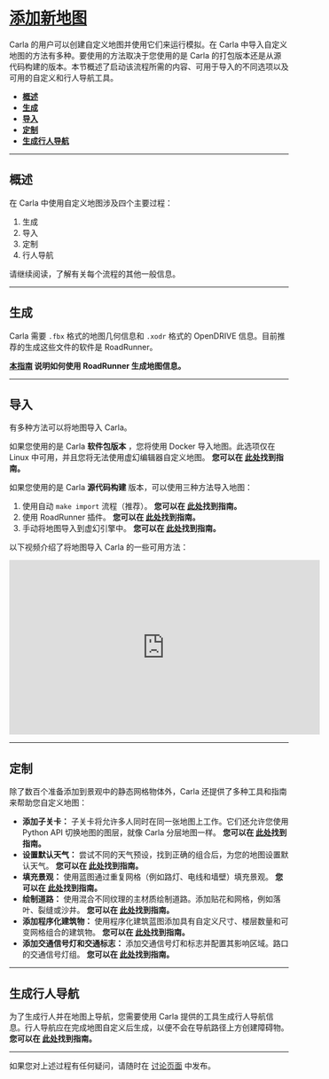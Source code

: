 # [添加新地图](https://carla.readthedocs.io/en/latest/tuto_M_custom_map_overview/)

Carla 的用户可以创建自定义地图并使用它们来运行模拟。在 Carla 中导入自定义地图的方法有多种。要使用的方法取决于您使用的是 Carla 的打包版本还是从源代码构建的版本。本节概述了启动该流程所需的内容、可用于导入的不同选项以及可用的自定义和行人导航工具。

- [__概述__](#overview)
- [__生成__](#generation)
- [__导入__](#importation)
- [__定制__](#customization)
- [__生成行人导航__](#generate-pedestrian-navigation)

---

## 概述 <span id="overview"></span>

在 Carla 中使用自定义地图涉及四个主要过程：

1. 生成
2. 导入
3. 定制
4. 行人导航

请继续阅读，了解有关每个流程的其他一般信息。

---

## 生成 <span id="generation"></span>

Carla 需要 `.fbx` 格式的地图几何信息和 `.xodr` 格式的 OpenDRIVE 信息。目前推荐的生成这些文件的软件是 RoadRunner。

__[本指南](tuto_M_generate_map.md) 说明如何使用 RoadRunner 生成地图信息。__

---

## 导入 <span id="importation"></span>

有多种方法可以将地图导入 Carla。 

如果您使用的是 Carla __软件包版本__ ，您将使用 Docker 导入地图。此选项仅在 Linux 中可用，并且您将无法使用虚幻编辑器自定义地图。 __您可以在 [此处](tuto_M_add_map_package.md)找到指南。__

如果您使用的是 Carla __源代码构建__ 版本，可以使用三种方法导入地图：

1. 使用自动 `make import` 流程（推荐）。  __您可以在 [此处](tuto_M_add_map_source.md)找到指南。__
2. 使用 RoadRunner 插件。 __您可以在 [此处](tuto_M_add_map_alternative.md#roadrunner-plugin-import)找到指南。__
3. 手动将地图导入到虚幻引擎中。 __您可以在 [此处](tuto_M_add_map_alternative.md#manual-import)找到指南。__

以下视频介绍了将地图导入 Carla 的一些可用方法：

<iframe width="560" height="315" src="https://www.youtube.com/embed/mHiUUZ4xC9o" frameborder="0" allow="accelerometer; autoplay; clipboard-write; encrypted-media; gyroscope; picture-in-picture" allowfullscreen></iframe>

<br>

---

## 定制 <span id="customization"></span>

除了数百个准备添加到景观中的静态网格物体外，Carla 还提供了多种工具和指南来帮助您自定义地图：

- __添加子关卡：__ 子关卡将允许多人同时在同一张地图上工作。它们还允许您使用 Python API 切换地图的图层，就像 Carla 分层地图一样。 __您可以在 [此处](tuto_M_custom_layers.md)找到指南。__
- __设置默认天气：__ 尝试不同的天气预设，找到正确的组合后，为您的地图设置默认天气。 __您可以在 [此处](tuto_M_custom_weather_landscape.md#weather-customization)找到指南。__
- __填充景观：__ 使用蓝图通过重复网格（例如路灯、电线和墙壁）填充景观。 __您可以在 [此处](tuto_M_custom_weather_landscape.md#add-serial-meshes)找到指南。__
- __绘制道路：__ 使用混合不同纹理的主材质绘制道路。添加贴花和网格，例如落叶、裂缝或沙井。 __您可以在 [此处](tuto_M_custom_road_painter.md)找到指南。__
- __添加程序化建筑物：__ 使用程序化建筑蓝图添加具有自定义尺寸、楼层数量和可变网格组合的建筑物。  __您可以在 [此处](tuto_M_custom_buildings.md)找到指南。__
- __添加交通信号灯和交通标志：__ 添加交通信号灯和标志并配置其影响区域。路口的交通信号灯组。 __您可以在 [此处](tuto_M_custom_add_tl.md)找到指南。__

---

## 生成行人导航 <span id="generate-pedestrian-navigation"></span>

为了生成行人并在地图上导航，您需要使用 Carla 提供的工具生成行人导航信息。行人导航应在完成地图自定义后生成，以便不会在导航路径上方创建障碍物。 __您可以在 [此处](tuto_M_generate_pedestrian_navigation.md)找到指南。__

---

如果您对上述过程有任何疑问，请随时在 [讨论页面](https://github.com/OpenHUTB/carla_doc/issues) 中发布。

